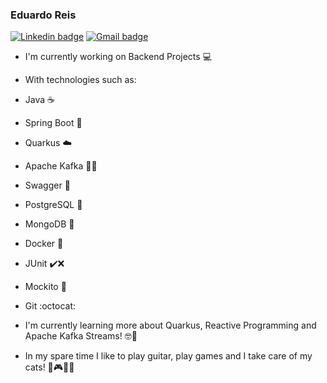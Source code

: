 ### Eduardo Reis
[![Linkedin badge](https://img.shields.io/badge/-Linkedin-blue?flat-square&logo=Linkedin&logoColor=white&link=https://www.linkedin.com/in/eduardo-dovigi-a97034158)](https://www.linkedin.com/in/eduardo-dovigi-a97034158)
[![Gmail badge](https://img.shields.io/badge/-Gmail-c14438?style=flat-square&logo=Gmail&logoColor=white&link=mailto:eduardodovigireis@gmail.com)](mailto:eduardodovigireis@gmail.com)
- I'm currently working on Backend Projects 💻
- With technologies such as:
- Java ☕
- Spring Boot 🍃
- Quarkus ☁️
- Apache Kafka 📨😸
- Swagger 📃
- PostgreSQL 🐘
- MongoDB 🌿
- Docker 🐳
- JUnit ✔️❌
- Mockito 🍹
- Git :octocat:

- I'm currently learning more about Quarkus, Reactive Programming and Apache Kafka Streams! 🤓📖
- In my spare time I like to play guitar, play games and I take care of my cats! 🎸🎮😺😸
